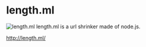 # length.ml
![length.ml](https://i.imgur.com/Eb8GbcU.png)
length.ml is a url shrinker made of node.js.

http://length.ml/
